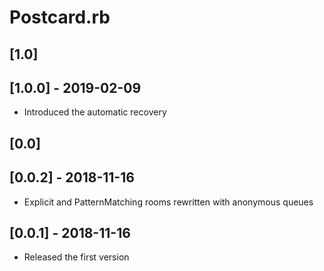 Postcard.rb
===========

## [1.0] 

## [1.0.0] - 2019-02-09

- Introduced the automatic recovery

## [0.0] 

## [0.0.2] - 2018-11-16

- Explicit and PatternMatching rooms rewritten with anonymous queues

## [0.0.1] - 2018-11-16

- Released the first version